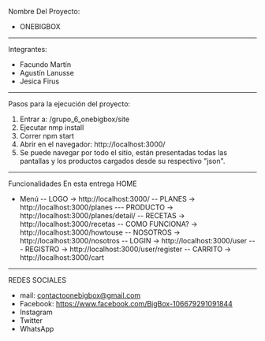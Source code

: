 Nombre Del Proyecto: 
- ONEBIGBOX
---------------------------------------------
Integrantes:
- Facundo Martín 
- Agustín Lanusse
- Jesica Firus

---------------------------------------------
Pasos para la ejecución del proyecto:
1. Entrar a: /grupo_6_onebigbox/site
2. Ejecutar nmp install
3. Correr npm start
4. Abrir en el navegador: http://localhost:3000/
5. Se puede navegar por todo el sitio, están presentadas todas las pantallas y los productos cargados desde su respectivo "json". 
---------------------------------------------
Funcionalidades En esta entrega
HOME
- Menú 
-- LOGO -> http://localhost:3000/
-- PLANES -> http://localhost:3000/planes
--- PRODUCTO -> http://localhost:3000/planes/detail/
-- RECETAS -> http://localhost:3000/recetas
-- COMO FUNCIONA? -> http://localhost:3000/howtouse
-- NOSOTROS -> http://localhost:3000/nosotros
-- LOGIN -> http://localhost:3000/user
--- REGISTRO -> http://localhost:3000/user/register
-- CARRITO -> http://localhost:3000/cart
---------------------------------------------
REDES SOCIALES
- mail:  contactoonebigbox@gmail.com
- Facebook: https://www.facebook.com/BigBox-106679291091844
- Instagram
- Twitter
- WhatsApp
